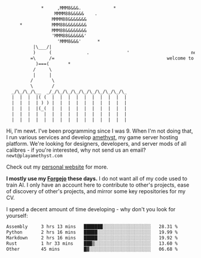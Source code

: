 ```txt
             *     ,MMM8&&&.            *
                  MMMM88&&&&&    .
                 MMMM88&&&&&&&
     *           MMM88&&&&&&&&
                 MMM88&&&&&&&&
                 'MMM88&&&&&&'
                   'MMM8&&&'      *
          |\___/|
          )     (             .              '                       newty.dev
         =\     /=                                          welcome to my github page (:
           )===(       *
          /     \
          |     |
         /       \
         \       /
  _/\_/\_/\__  _/_/\_/\_/\_/\_/\_/\_/\_/\_/\_
  |  |  |  |( (  |  |  |  |  |  |  |  |  |  |
  |  |  |  | ) ) |  |  |  |  |  |  |  |  |  |
  |  |  |  |(_(  |  |  |  |  |  |  |  |  |  |
  |  |  |  |  |  |  |  |  |  |  |  |  |  |  |
  |  |  |  |  |  |  |  |  |  |  |  |  |  |  |
```

Hi, I'm newt. I've been programming since I was 9. When I'm not doing that, I run various services and develop [amethyst](https://playamethyst.com), my game server hosting platform. We're looking for designers, developers, and server mods of all calibres - if you're interested, why not send us an email? `newt@playamethyst.com`

Check out my [personal website](https://newty.dev) for more.

**I mostly use my [Forgejo](https://git.newty.dev/newt) these days.** I do not want all of my code used to train AI. I only have an account here to contribute to other's projects, ease of discovery of other's projects, and mirror some key repositories for my CV.

I spend a decent amount of time developing - why don't you look for yourself:

<!--START_SECTION:waka-->

```txt
Assembly     3 hrs 13 mins   ███████░░░░░░░░░░░░░░░░░░   28.31 %
Python       2 hrs 16 mins   █████░░░░░░░░░░░░░░░░░░░░   19.99 %
Markdown     2 hrs 16 mins   █████░░░░░░░░░░░░░░░░░░░░   19.92 %
Rust         1 hr 33 mins    ███▒░░░░░░░░░░░░░░░░░░░░░   13.60 %
Other        45 mins         █▓░░░░░░░░░░░░░░░░░░░░░░░   06.68 %
```

<!--END_SECTION:waka-->
